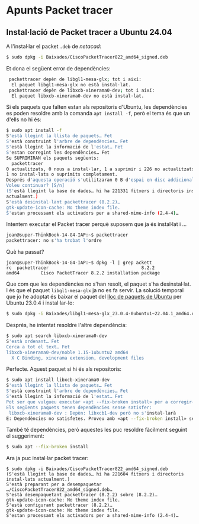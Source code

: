 # Apunts Packet tracer

## Instal·lació de Packet tracer a Ubuntu 24.04

A l'instal·lar el packet `.deb` de *netacad*:

```bash
$ sudo dpkg -i Baixades/CiscoPacketTracer822_amd64_signed.deb
```

Et dona el següent error de dependències:

```bash
 packettracer depèn de libgl1-mesa-glx; tot i així:
  El paquet libgl1-mesa-glx no està instal·lat.
 packettracer depèn de libxcb-xinerama0-dev; tot i així:
  El paquet libxcb-xinerama0-dev no està instal·lat.
```

Si els paquets que falten estan als repositoris d'Ubuntu, les dependències es poden resoldre amb la comanda `apt install -f`, però el tema és que un d'ells no hi és:

```bash
$ sudo apt install -f
S'està llegint la llista de paquets… Fet
S'està construint l'arbre de dependències… Fet
S'està llegint la informació de l'estat… Fet  
S'estan corregint les dependències… Fet
Se SUPRIMIRAN els paquets següents:
  packettracer
0 actualitzats, 0 nous a instal·lar, 1 a suprimir i 226 no actualitzats.
1 no instal·lats o suprimits completament.
Després d'aquesta operació s'utilitzaran 0 B d'espai en disc addicional.
Voleu continuar? [S/n] 
(S'està llegint la base de dades… hi ha 221331 fitxers i directoris instal·lats 
actualment.)
S'està desinstal·lant packettracer (8.2.2)…
gtk-update-icon-cache: No theme index file.
S'estan processant els activadors per a shared-mime-info (2.4-4)…
```

Intentem executar el Packet tracer perquè suposem que ja és instal·lat i ...

```bash
joan@super-ThinkBook-14-G4-IAP:~$ packettracer
packettracer: no s'ha trobat l'ordre
```

Què ha passat?

```
joan@super-ThinkBook-14-G4-IAP:~$ dpkg -l | grep ackett
rc  packettracer                                   8.2.2                                    amd64        Cisco PacketTracer 8.2.2 installation package
```

Que com que les dependències no s'han resolt, el paquet s'ha desinstal·lat. I és que el paquet `libgl1-mesa-glx` ja no es fa servir. La solució temporal que jo he adoptat és baixar el paquet del [lloc de paquets de Ubuntu](https://packages.ubuntu.com/jammy-updates/amd64/libgl1-mesa-glx/download) per Ubuntu 23.0.4 i instal·lar-lo:

```bash
$ sudo dpkg -i Baixades/libgl1-mesa-glx_23.0.4-0ubuntu1~22.04.1_amd64.deb
```

Després, he intentat resoldre l'altre dependència:

```bash
$ sudo apt search libxcb-xinerama0-dev
S'està ordenant… Fet
Cerca a tot el text… Fet
libxcb-xinerama0-dev/noble 1.15-1ubuntu2 amd64
  X C Binding, xinerama extension, development files
```
Perfecte. Aquest paquet sí hi és als repositoris:

```bash
$ sudo apt install libxcb-xinerama0-dev
S'està llegint la llista de paquets… Fet 
S'està construint l'arbre de dependències… Fet
S'està llegint la informació de l'estat… Fet  
Pot ser que vulgueu executar «apt --fix-broken install» per a corregir-ho.
Els següents paquets tenen dependències sense satisfer:
 libxcb-xinerama0-dev : Depèn: libxcb1-dev però no s'instal·larà
E: Dependències no satisfetes. Proveu amb «apt --fix-broken install» sense paquets (o especifiqueu una solució).
```

També té dependències, però aquestes les puc resoldre fàcilment seguint el suggeriment:

```bash
$ sudo apt --fix-broken install
```

Ara ja puc instal·lar packet tracer:

```
$ sudo dpkg -i Baixades/CiscoPacketTracer822_amd64_signed.deb 
(S'està llegint la base de dades… hi ha 221604 fitxers i directoris instal·lats actualment.)
S'està preparant per a desempaquetar …/CiscoPacketTracer822_amd64_signed.deb…
S'està desempaquetant packettracer (8.2.2) sobre (8.2.2)…
gtk-update-icon-cache: No theme index file.
S'està configurant packettracer (8.2.2)…
gtk-update-icon-cache: No theme index file.
S'estan processant els activadors per a shared-mime-info (2.4-4)…
```
